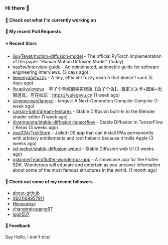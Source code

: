 ### Hi there 👋

#### 👷 Check out what I'm currently working on

#### 🔨 My recent Pull Requests


#### ⭐ Recent Stars

- [GuyTevet/motion-diffusion-model](https://github.com/GuyTevet/motion-diffusion-model) - The official PyTorch implementation of the paper &#34;Human Motion Diffusion Model&#34; (today)
- [nas5w/interview-guide](https://github.com/nas5w/interview-guide) - An opinionated, actionable guide for software engineering interviews. (3 days ago)
- [leeoniya/uFuzzy](https://github.com/leeoniya/uFuzzy) - A tiny, efficient fuzzy search that doesn&#39;t suck (5 days ago)
- [liyupi/yulegeyu](https://github.com/liyupi/yulegeyu) - 羊了个羊纯前端实现版【鱼了个鱼】，自定义关卡&#43;图案&#43;无限道具，可在线玩：https://yulegeyu.cn (1 week ago)
- [jzimmerman/langcc](https://github.com/jzimmerman/langcc) - langcc: A Next-Generation Compiler Compiler (1 week ago)
- [carson-katri/dream-textures](https://github.com/carson-katri/dream-textures) - Stable Diffusion built-in to the Blender shader editor (1 week ago)
- [divamgupta/stable-diffusion-tensorflow](https://github.com/divamgupta/stable-diffusion-tensorflow) - Stable Diffusion in TensorFlow / Keras (3 weeks ago)
- [opa334/TrollStore](https://github.com/opa334/TrollStore) - Jailed iOS app that can install IPAs permanently with arbitary entitlements and root helpers because it trolls Apple (3 weeks ago)
- [sd-webui/stable-diffusion-webui](https://github.com/sd-webui/stable-diffusion-webui) - Stable Diffusion web UI (3 weeks ago)
- [gskinnerTeam/flutter-wonderous-app](https://github.com/gskinnerTeam/flutter-wonderous-app) - A showcase app for the Flutter SDK. Wonderous will educate and entertain as you uncover information about some of the most famous structures in the world. (1 month ago)

#### 👯 Check out some of my recent followers

- [about-github](https://github.com/about-github)
- [X601169957911](https://github.com/X601169957911)
- [Hiimsonkul](https://github.com/Hiimsonkul)
- [changtraixuqang97](https://github.com/changtraixuqang97)
- [logit507](https://github.com/logit507)

#### 💬 Feedback

Say Hello, I don't bite!